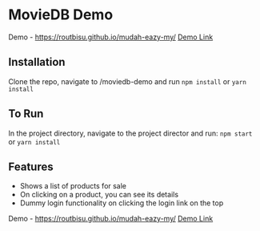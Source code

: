 # MovieDB Demo

Demo - https://routbisu.github.io/mudah-eazy-my/
[Demo Link](https://routbisu.github.io/mudah-eazy-my/)

## Installation

Clone the repo, navigate to /moviedb-demo and run
`npm install`
or
`yarn install`

## To Run

In the project directory, navigate to the project director and run:
`npm start`
or
`yarn install`

## Features

- Shows a list of products for sale
- On clicking on a product, you can see its details
- Dummy login functionality on clicking the login link on the top

Demo - https://routbisu.github.io/mudah-eazy-my/
[Demo Link](https://routbisu.github.io/mudah-eazy-my/)
